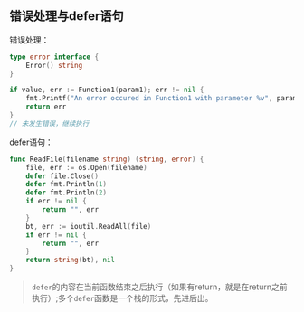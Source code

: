 ## 错误处理与defer语句

错误处理：
```go
type error interface {
    Error() string
}

if value, err := Function1(param1); err != nil {
    fmt.Printf("An error occured in Function1 with parameter %v", param1)
    return err
}
// 未发生错误，继续执行
```

defer语句：
```go
func ReadFile(filename string) (string, error) {
    file, err := os.Open(filename)
    defer file.Close()
    defer fmt.Println(1)
    defer fmt.Println(2)
    if err != nil {
        return "", err
    }
    bt, err := ioutil.ReadAll(file)
    if err != nil {
        return "", err
    }
    return string(bt), nil
}
```

> `defer`的内容在当前函数结束之后执行（如果有return，就是在return之前执行）;多个`defer`函数是一个栈的形式，先进后出。
